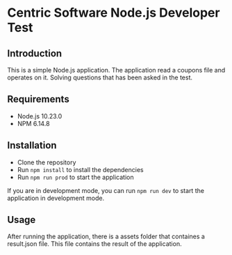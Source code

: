 # Centric Software Node.js Developer Test

## Introduction

This is a simple Node.js application. The application read a coupons file and operates on it. Solving questions that has been asked in the test.

## Requirements

- Node.js 10.23.0
- NPM 6.14.8

## Installation

- Clone the repository
- Run `npm install` to install the dependencies
- Run `npm run prod` to start the application

If you are in development mode, you can run `npm run dev` to start the application in development mode.

## Usage

After running the application, there is a assets folder that containes a result.json file. This file contains the result of the application.
